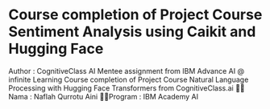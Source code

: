 # Course completion of Project Course Sentiment Analysis using Caikit and Hugging Face
Author : CognitiveClass AI
Mentee assignment from IBM Advance AI @ infinite Learning 
Course completion of Project Course Natural Language Processing with Hugging Face Transformers from CognitiveClass.ai
💐💫Nama : Naflah Qurrotu Aini
💐💫Program : IBM Academy AI
